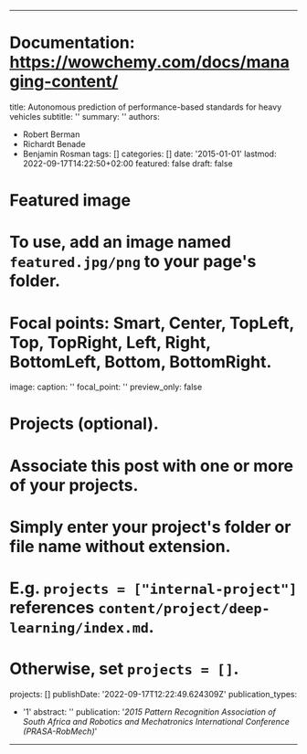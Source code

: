 

---
# Documentation: https://wowchemy.com/docs/managing-content/

title: Autonomous prediction of performance-based standards for heavy vehicles
subtitle: ''
summary: ''
authors:
- Robert Berman
- Richardt Benade
- Benjamin Rosman
tags: []
categories: []
date: '2015-01-01'
lastmod: 2022-09-17T14:22:50+02:00
featured: false
draft: false

# Featured image
# To use, add an image named `featured.jpg/png` to your page's folder.
# Focal points: Smart, Center, TopLeft, Top, TopRight, Left, Right, BottomLeft, Bottom, BottomRight.
image:
  caption: ''
  focal_point: ''
  preview_only: false

# Projects (optional).
#   Associate this post with one or more of your projects.
#   Simply enter your project's folder or file name without extension.
#   E.g. `projects = ["internal-project"]` references `content/project/deep-learning/index.md`.
#   Otherwise, set `projects = []`.
projects: []
publishDate: '2022-09-17T12:22:49.624309Z'
publication_types:
- '1'
abstract: ''
publication: '*2015 Pattern Recognition Association of South Africa and Robotics and
  Mechatronics International Conference (PRASA-RobMech)*'
---
